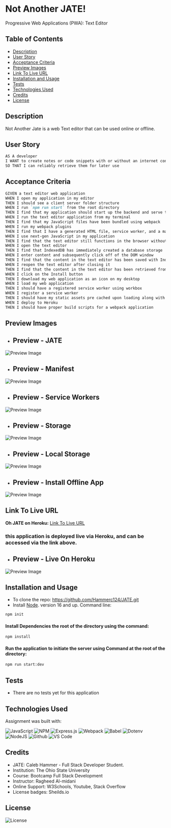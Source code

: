 # Not Another JATE!
Progressive Web Applications (PWA): Text Editor

## Table of Contents

- [Description](#description)
- [User Story](#user-story)
- [Acceptance Criteria](#acceptance-criteria)
- [Preview Images](#preview-images) 
- [Link To Live URL](#link-to-live-url)
- [Installation and Usage](#installation-and-usage)
- [Tests](#tests)
- [Technologies Used](#technologies-used)
- [Credits](#credits)
- [License](#license)

## Description

Not Another Jate is a web Text editor that can be used online or offline. 

## User Story

```md
AS A developer
I WANT to create notes or code snippets with or without an internet connection
SO THAT I can reliably retrieve them for later use
```

## Acceptance Criteria

```md
GIVEN a text editor web application
WHEN I open my application in my editor
THEN I should see a client server folder structure
WHEN I run `npm run start` from the root directory
THEN I find that my application should start up the backend and serve the client
WHEN I run the text editor application from my terminal
THEN I find that my JavaScript files have been bundled using webpack
WHEN I run my webpack plugins
THEN I find that I have a generated HTML file, service worker, and a manifest file
WHEN I use next-gen JavaScript in my application
THEN I find that the text editor still functions in the browser without errors
WHEN I open the text editor
THEN I find that IndexedDB has immediately created a database storage
WHEN I enter content and subsequently click off of the DOM window
THEN I find that the content in the text editor has been saved with IndexedDB
WHEN I reopen the text editor after closing it
THEN I find that the content in the text editor has been retrieved from our IndexedDB
WHEN I click on the Install button
THEN I download my web application as an icon on my desktop
WHEN I load my web application
THEN I should have a registered service worker using workbox
WHEN I register a service worker
THEN I should have my static assets pre cached upon loading along with subsequent pages and static assets
WHEN I deploy to Heroku
THEN I should have proper build scripts for a webpack application
```

## Preview Images
- ## Preview - JATE
![Preview Image](./images/LOCAL-JATE.png)

- ## Preview - Manifest
![Preview Image](./images/JATE-MANIFEST.png)

- ## Preview - Service Workers
![Preview Image](./images/JATE-SERVICE-WORKERS.png)

- ## Preview - Storage
![Preview Image](./images/JATE-STORAGE.png)

- ## Preview - Local Storage
![Preview Image](./images/JATE-LOCAL-STORAGE.png)

- ## Preview - Install Offline App
![Preview Image](./images/JATE-INSTALLED.png)

## Link To Live URL

**Oh JATE on Heroku:** [Link To Live URL](https://notanotherjate-f969db31823d.herokuapp.com/) 
### this application is deployed live via Heroku, and can be accessed via the link above.
- ## Preview - Live On Heroku
![Preview Image](./images/JATE-HEROKU.png)


## Installation and Usage
- To clone the repo: https://github.com/Hammerc124/JATE.git
- Install [Node](https://nodejs.org/en). version 16 and up. Command line: 
```bash
npm init
```
#### Install Dependencies the root of the directory using the command:
```bash
npm install
```
#### Run the application to initiate the server using Command at the root of the directory: 
```bash
npm run start:dev
```

## Tests
- There are no tests yet for this application

## Technologies Used
Assignment was built with:

![JavaScript](https://img.shields.io/badge/javascript-%23323330.svg?style=for-the-badge&logo=javascript&logoColor=%23F7DF1E)
![NPM](https://img.shields.io/badge/NPM-%23CB3837.svg?style=for-the-badge&logo=npm&logoColor=white)
![Express.js](https://img.shields.io/badge/express.js-%23404d59.svg?style=for-the-badge&logo=express&logoColor=%2361DAFB)
![Webpack](https://img.shields.io/badge/webpack-%238DD6F9.svg?style=for-the-badge&logo=webpack&logoColor=black)
![Babel](https://img.shields.io/badge/Babel-F9DC3e?style=for-the-badge&logo=babel&logoColor=black)
![Dotenv](https://img.shields.io/badge/dotenv-grey?style=for-the-badge&logo=dotenv&logoColor=#ECD53F)
![NodeJS](https://img.shields.io/badge/node.js-6DA55F?style=for-the-badge&logo=node.js&logoColor=white)
![Github](https://img.shields.io/badge/github-grey?style=for-the-badge&logo=github&logoColor=##181717)
![VS Code](https://img.shields.io/badge/visualstudiocode-black?style=for-the-badge&logo=visualstudiocode&logoColor=#007ACC)

## Credits
- JATE: Caleb Hammer - Full Stack Developer Student.
- Institution: The Ohio State University
- Course: Bootcamp Full Stack Development
- Instructor: Ragheed Al-midani 
- Online Support: W3Schools, Youtube, Stack Overflow
- License badges: Sheilds.io


## License

![License](https://img.shields.io/badge/License-MIT-9cf.svg)